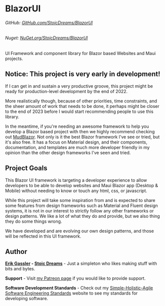 # BlazorUI
###### GitHub: [GitHub.com/StoicDreams/BlazorUI](https://github.com/StoicDreams/BlazorUI)
###### Nuget: [NuGet.org/StoicDreams/BlazorUI](https://nuget.org/StoicDreams/BlazorUI)

UI Framework and component library for Blazor based Websites and Maui projects.

## **Notice:** This project is very early in development!

If I can get in and sustain a very productive groove, this project might be ready for production-level development by the end of 2022.

More realistically though, because of other priorities, time constraints, and the sheer amount of work that needs to be done, it perhaps might be closer to the end of 2023 before I would start recommending people to use this library.

In the meantime, if you're needing an awesome framework to help you develop a Blazor based project with then we highly recommend checking out [MudBlazor](https://www.mudblazor.com). Not only is it the best Blazor framework I've see or tried, but it's also free. It has a focus on Material design, and their components, documentation, and templates are much more developer friendly in my opinion than the other design frameworks I've seen and tried.

## Project Goals

This Blazor UI framework is targeting a developer experience to allow developers to be able to develop websites and Maui Blazor app (Desktop & Mobile) without needing to know or touch any html, css, or javascript.

While this project will take some inspiration from and is expected to share some features from design frameworks such as Material and Fluent design systems, it is not in our interest to strictly follow any other frameworks or design patterns. We like a lot of what they do and provide, but we also thing they do some things wrong.

We have developed and are evolving our own design patterns, and those will be reflected in this UI framework.

## Author

**[Erik Gassler](https://www.erikgassler.com/home) - [Stoic Dreams](https://www.stoicdreams.com/home)** - Just a simpleton who likes making stuff with bits and bytes.

**Support** - Visit [my Patreon page](https://www.patreon.com/stoicdreams) if you would like to provide support.

**Software Development Standards** - Check out my [Simple-Holistic-Agile Software Engineering Standards](https://www.softwarestandards.dev/home) website to see my standards for developing software.
